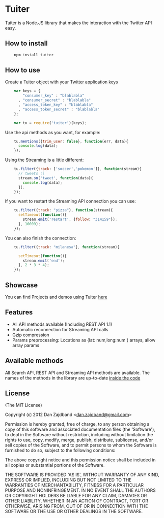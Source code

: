 # Tuiter

Tuiter is a Node.JS library that makes the interaction with the Twitter API easy.

## How to install

```bash
    npm install tuiter
```

## How to use

Create a Tuiter object with your [Twitter application keys](https://dev.twitter.com/apps/new)

```js
    var keys = {
        "consumer_key" : "blablabla"
      , "consumer_secret" : "blablabla" 
      , "access_token_key" : "blablabla"
      , "access_token_secret" : "blablabla"
    };

    var tu = require('tuiter')(keys);
```

Use the api methods as you want, for example:
 
```js
    tu.mentions({trim_user: false}, function(err, data){
      console.log(data);	
    });
```

Using the Streaming is a little different:

```js
    tu.filter({track: ['soccer','pokemon']}, function(stream){
      // tweets :)
      stream.on('tweet', function(data){
        console.log(data);
      });
    });
```

If you want to restart the Streaming API connection you can use:

```js
    tu.filter({track: "pizza"}, function(stream){
      setTimeout(function(){      
        stream.emit('restart', {follow: "314159"});
      }, 10000);
    });
```

You can also finish the connection: 
```js
    tu.filter({track: "milanesa"}, function(stream){

      setTimeout(function(){      
        stream.emit('end');
      }, 2 * 3 * 4);
    });
```

## Showcase

You can find Projects and demos using Tuiter [here](http://zajdband.com.ar/tuiter-showcase.html)

## Features

+ All API methods available (Including REST API 1.1)
+ Automatic reconnection for Streaming API calls
+ Gzip compression
+ Params preprocessing: Locations as {lat: num,long:num } arrays, allow array params

## Available methods

All Search API, REST API and Streaming API methods are available. The names of the methods in the library are up-to-date [inside the code](https://github.com/danzajdband/Tuiter/blob/master/lib/config.json)

## License 

(The MIT License)

Copyright (c) 2012 Dan Zajdband &lt;dan.zajdband@gmail.com&gt;

Permission is hereby granted, free of charge, to any person obtaining
a copy of this software and associated documentation files (the
'Software'), to deal in the Software without restriction, including
without limitation the rights to use, copy, modify, merge, publish,
distribute, sublicense, and/or sell copies of the Software, and to
permit persons to whom the Software is furnished to do so, subject to
the following conditions:

The above copyright notice and this permission notice shall be
included in all copies or substantial portions of the Software.

THE SOFTWARE IS PROVIDED 'AS IS', WITHOUT WARRANTY OF ANY KIND,
EXPRESS OR IMPLIED, INCLUDING BUT NOT LIMITED TO THE WARRANTIES OF
MERCHANTABILITY, FITNESS FOR A PARTICULAR PURPOSE AND NONINFRINGEMENT.
IN NO EVENT SHALL THE AUTHORS OR COPYRIGHT HOLDERS BE LIABLE FOR ANY
CLAIM, DAMAGES OR OTHER LIABILITY, WHETHER IN AN ACTION OF CONTRACT,
TORT OR OTHERWISE, ARISING FROM, OUT OF OR IN CONNECTION WITH THE
SOFTWARE OR THE USE OR OTHER DEALINGS IN THE SOFTWARE.
